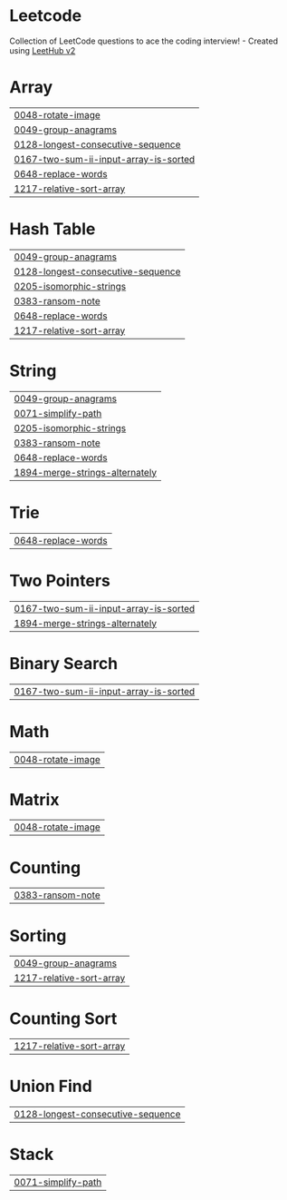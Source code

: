 # Leetcode
Collection of LeetCode questions to ace the coding interview! - Created using [LeetHub v2](https://github.com/arunbhardwaj/LeetHub-2.0)


# Array
|  |
| ------- |
| [0048-rotate-image](https://github.com/bashlogs/Leetcode/tree/master/0048-rotate-image) |
| [0049-group-anagrams](https://github.com/bashlogs/Leetcode/tree/master/0049-group-anagrams) |
| [0128-longest-consecutive-sequence](https://github.com/bashlogs/Leetcode/tree/master/0128-longest-consecutive-sequence) |
| [0167-two-sum-ii-input-array-is-sorted](https://github.com/bashlogs/Leetcode/tree/master/0167-two-sum-ii-input-array-is-sorted) |
| [0648-replace-words](https://github.com/bashlogs/Leetcode/tree/master/0648-replace-words) |
| [1217-relative-sort-array](https://github.com/bashlogs/Leetcode/tree/master/1217-relative-sort-array) |
# Hash Table
|  |
| ------- |
| [0049-group-anagrams](https://github.com/bashlogs/Leetcode/tree/master/0049-group-anagrams) |
| [0128-longest-consecutive-sequence](https://github.com/bashlogs/Leetcode/tree/master/0128-longest-consecutive-sequence) |
| [0205-isomorphic-strings](https://github.com/bashlogs/Leetcode/tree/master/0205-isomorphic-strings) |
| [0383-ransom-note](https://github.com/bashlogs/Leetcode/tree/master/0383-ransom-note) |
| [0648-replace-words](https://github.com/bashlogs/Leetcode/tree/master/0648-replace-words) |
| [1217-relative-sort-array](https://github.com/bashlogs/Leetcode/tree/master/1217-relative-sort-array) |
# String
|  |
| ------- |
| [0049-group-anagrams](https://github.com/bashlogs/Leetcode/tree/master/0049-group-anagrams) |
| [0071-simplify-path](https://github.com/bashlogs/Leetcode/tree/master/0071-simplify-path) |
| [0205-isomorphic-strings](https://github.com/bashlogs/Leetcode/tree/master/0205-isomorphic-strings) |
| [0383-ransom-note](https://github.com/bashlogs/Leetcode/tree/master/0383-ransom-note) |
| [0648-replace-words](https://github.com/bashlogs/Leetcode/tree/master/0648-replace-words) |
| [1894-merge-strings-alternately](https://github.com/bashlogs/Leetcode/tree/master/1894-merge-strings-alternately) |
# Trie
|  |
| ------- |
| [0648-replace-words](https://github.com/bashlogs/Leetcode/tree/master/0648-replace-words) |
# Two Pointers
|  |
| ------- |
| [0167-two-sum-ii-input-array-is-sorted](https://github.com/bashlogs/Leetcode/tree/master/0167-two-sum-ii-input-array-is-sorted) |
| [1894-merge-strings-alternately](https://github.com/bashlogs/Leetcode/tree/master/1894-merge-strings-alternately) |
# Binary Search
|  |
| ------- |
| [0167-two-sum-ii-input-array-is-sorted](https://github.com/bashlogs/Leetcode/tree/master/0167-two-sum-ii-input-array-is-sorted) |
# Math
|  |
| ------- |
| [0048-rotate-image](https://github.com/bashlogs/Leetcode/tree/master/0048-rotate-image) |
# Matrix
|  |
| ------- |
| [0048-rotate-image](https://github.com/bashlogs/Leetcode/tree/master/0048-rotate-image) |
# Counting
|  |
| ------- |
| [0383-ransom-note](https://github.com/bashlogs/Leetcode/tree/master/0383-ransom-note) |
# Sorting
|  |
| ------- |
| [0049-group-anagrams](https://github.com/bashlogs/Leetcode/tree/master/0049-group-anagrams) |
| [1217-relative-sort-array](https://github.com/bashlogs/Leetcode/tree/master/1217-relative-sort-array) |
# Counting Sort
|  |
| ------- |
| [1217-relative-sort-array](https://github.com/bashlogs/Leetcode/tree/master/1217-relative-sort-array) |
# Union Find
|  |
| ------- |
| [0128-longest-consecutive-sequence](https://github.com/bashlogs/Leetcode/tree/master/0128-longest-consecutive-sequence) |
# Stack
|  |
| ------- |
| [0071-simplify-path](https://github.com/bashlogs/Leetcode/tree/master/0071-simplify-path) |